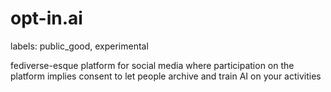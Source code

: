 # opt-in.ai

labels: public_good, experimental

fediverse-esque platform for social media where participation on the platform implies consent to let people archive and train AI on your activities
